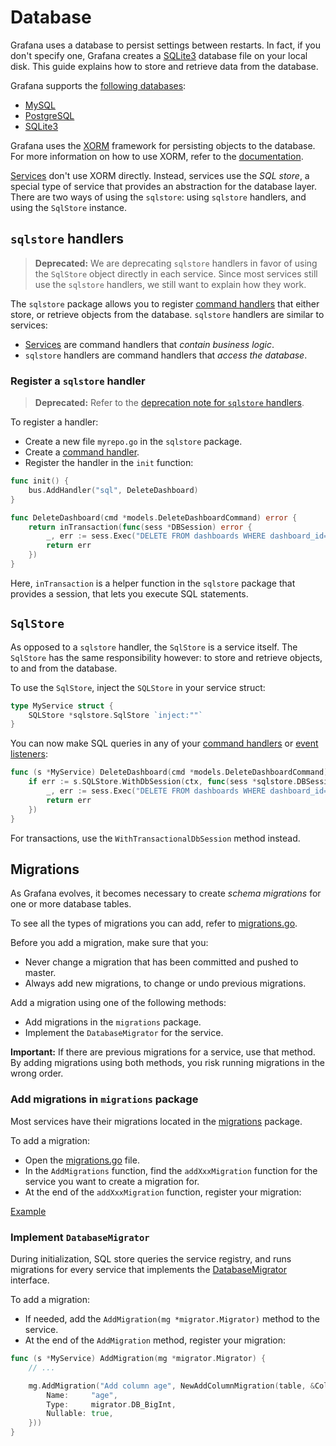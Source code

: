 # Database

Grafana uses a database to persist settings between restarts. In fact, if you don't specify one, Grafana creates a [SQLite3](https://www.sqlite.org/) database file on your local disk. This guide explains how to store and retrieve data from the database.

Grafana supports the [following databases](https://grafana.com/docs/installation/requirements/#database):

- [MySQL](https://www.mysql.com/)
- [PostgreSQL](https://www.postgresql.org/)
- [SQLite3](https://www.sqlite.org/)

Grafana uses the [XORM](https://xorm.io) framework for persisting objects to the database. For more information on how to use XORM, refer to the [documentation](http://gobook.io/read/github.com/go-xorm/manual-en-US/).

[Services](services.md) don't use XORM directly. Instead, services use the _SQL store_, a special type of service that provides an abstraction for the database layer. There are two ways of using the `sqlstore`: using `sqlstore` handlers, and using the `SqlStore` instance.

## `sqlstore` handlers

> **Deprecated:** We are deprecating `sqlstore` handlers in favor of using the `SqlStore` object directly in each service. Since most services still use the `sqlstore` handlers, we still want to explain how they work.

The `sqlstore` package allows you to register [command handlers](communication.md#handle-commands) that either store, or retrieve objects from the database. `sqlstore` handlers are similar to services:

- [Services](services.md) are command handlers that _contain business logic_.
- `sqlstore` handlers are command handlers that _access the database_.

### Register a `sqlstore` handler

> **Deprecated:** Refer to the [deprecation note for `sqlstore` handlers](#sqlstore-handlers).

To register a handler:

- Create a new file `myrepo.go` in the `sqlstore` package.
- Create a [command handler](communication.md#handle-commands).
- Register the handler in the `init` function:

```go
func init() {
    bus.AddHandler("sql", DeleteDashboard)
}

func DeleteDashboard(cmd *models.DeleteDashboardCommand) error {
    return inTransaction(func(sess *DBSession) error {
        _, err := sess.Exec("DELETE FROM dashboards WHERE dashboard_id=?", cmd.DashboardID)
        return err
    })
}
```

Here, `inTransaction` is a helper function in the `sqlstore` package that provides a session, that lets you execute SQL statements.

## `SqlStore`

As opposed to a `sqlstore` handler, the `SqlStore` is a service itself. The `SqlStore` has the same responsibility however: to store and retrieve objects, to and from the database.

To use the `SqlStore`, inject the `SQLStore` in your service struct:

```go
type MyService struct {
    SQLStore *sqlstore.SqlStore `inject:""`
}
```

You can now make SQL queries in any of your [command handlers](communication.md#handle-commands) or [event listeners](communication.md#subscribe-to-an-event):

```go
func (s *MyService) DeleteDashboard(cmd *models.DeleteDashboardCommand) error {
    if err := s.SQLStore.WithDbSession(ctx, func(sess *sqlstore.DBSession) error {
        _, err := sess.Exec("DELETE FROM dashboards WHERE dashboard_id=?", cmd.DashboardID)
        return err
    })
}
```

For transactions, use the `WithTransactionalDbSession` method instead.

## Migrations

As Grafana evolves, it becomes necessary to create _schema migrations_ for one or more database tables.

To see all the types of migrations you can add, refer to [migrations.go](../../pkg/services/sqlstore/migrator/migrations.go).

Before you add a migration, make sure that you:

- Never change a migration that has been committed and pushed to master.
- Always add new migrations, to change or undo previous migrations.

Add a migration using one of the following methods:

- Add migrations in the `migrations` package.
- Implement the `DatabaseMigrator` for the service.

**Important:** If there are previous migrations for a service, use that method. By adding migrations using both methods, you risk running migrations in the wrong order.

### Add migrations in `migrations` package

Most services have their migrations located in the [migrations](../../pkg/services/sqlstore/migrations/migrations.go) package.

To add a migration:

- Open the [migrations.go](../../pkg/services/sqlstore/migrations/migrations.go) file.
- In the `AddMigrations` function, find the `addXxxMigration` function for the service you want to create a migration for.
- At the end of the `addXxxMigration` function, register your migration:

[Example](https://github.com/grafana/grafana/blob/00d0640b6e778ddaca021670fe851fe00982acf2/pkg/services/sqlstore/migrations/migrations.go#L55-L70)

### Implement `DatabaseMigrator`

During initialization, SQL store queries the service registry, and runs migrations for every service that implements the [DatabaseMigrator](https://github.com/grafana/grafana/blob/44c2007498c76c2dbb48e8366b4af410f1ee1b98/pkg/registry/registry.go#L101-L106) interface.

To add a migration:

- If needed, add the `AddMigration(mg *migrator.Migrator)` method to the service.
- At the end of the `AddMigration` method, register your migration:

```go
func (s *MyService) AddMigration(mg *migrator.Migrator) {
    // ...

    mg.AddMigration("Add column age", NewAddColumnMigration(table, &Column{
        Name:     "age",
        Type:     migrator.DB_BigInt,
        Nullable: true,
    }))
}
```
